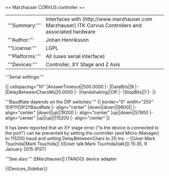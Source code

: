 == Marzhauser CORVUS controller ==

<table><tr><td>
'''Summary:'''</td><td>Interfaces with [http://www.marzhauser.com Marzhauser] ITK Corvus Controllers and associated hardware</td></tr>
<tr><td>'''Author:'''</td><td>Johan Henriksson</td></tr>
<tr><td>'''License:'''</td><td>LGPL</td></tr> 
<tr><td>'''Platforms:'''</td><td>All (uses serial interface)</td></tr>
<tr><td>'''Devices:'''</td><td>Controller, XY Stage and Z Axis</td></tr>
</table>

'''Serial settings:'''

{| cellspacing="10"
|AnswerTimeout||500.0000
|-
|DataBits||8
|-
|DelayBetweenCharsMs||0.0000
|-
|Handshaking||Off
|-
|StopBits||1
|-
|}


'''BaudRate depends on the DIP switches:'''
{| border="0" width="250" 
!DIP1!!DIP2!!BaudRate
|- align="center"
|down||down||9600||
|- align="center"
|down||up||19200
|- align="center"
|up||down||57600
|- align="center"
|up||up||115200
|- align="center"
|}

It has been reported that an XY stage error ("Is the device is connected to the port") can be prevented by setting the controller (and Micro-Manager) to 115200 baud and setting DelayBetweenChars to 25 ms. --[[User:Mark Tsuchida|Mark Tsuchida]] ([[User talk:Mark Tsuchida|talk]]) 15:35, 9 January 2015 (PST)

'''See also:''' [[Marzhauser]] (TANGO) device adapter

{{Devices_Sidebar}}

